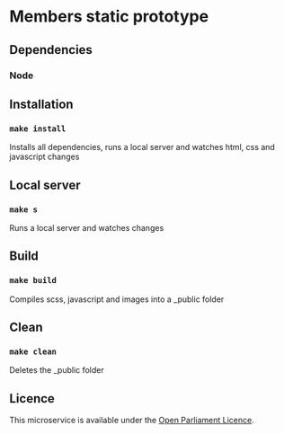 # Members static prototype 

## Dependencies
### Node

## Installation
### `make install`

Installs all dependencies, runs a local server and watches html, css and javascript changes

## Local server
### `make s`

Runs a local server and watches changes

## Build
### `make build`

Compiles scss, javascript and images into a _public folder

## Clean
### `make clean`

Deletes the _public folder

## Licence
This microservice is available under the [Open Parliament Licence](http://www.parliament.uk/site-information/copyright/open-parliament-licence/).
